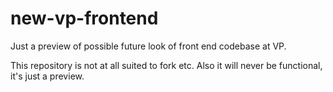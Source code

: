 # new-vp-frontend

Just a preview of possible future look of front end codebase at VP.

This repository is not at all suited to fork etc. Also it will never be functional, it's just a preview. 
